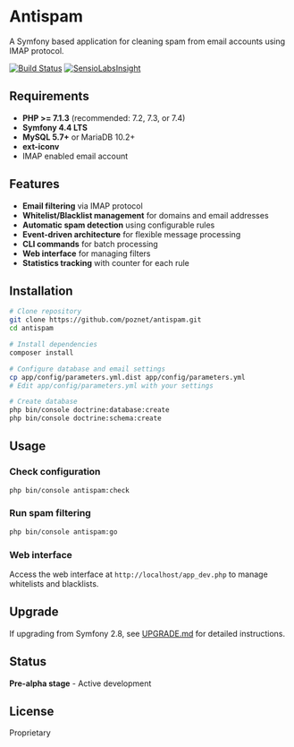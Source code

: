 Antispam
========

A Symfony based application for cleaning spam from email accounts using IMAP protocol.

[![Build Status](https://travis-ci.org/poznet/antispam.svg?branch=master)](https://travis-ci.org/poznet/antispam)   [![SensioLabsInsight](https://insight.sensiolabs.com/projects/6fb908c6-493c-4754-b04d-c04953c537d7/mini.png)](https://insight.sensiolabs.com/projects/6fb908c6-493c-4754-b04d-c04953c537d7)

## Requirements

- **PHP >= 7.1.3** (recommended: 7.2, 7.3, or 7.4)
- **Symfony 4.4 LTS**
- **MySQL 5.7+** or MariaDB 10.2+
- **ext-iconv**
- IMAP enabled email account

## Features

- **Email filtering** via IMAP protocol
- **Whitelist/Blacklist management** for domains and email addresses
- **Automatic spam detection** using configurable rules
- **Event-driven architecture** for flexible message processing
- **CLI commands** for batch processing
- **Web interface** for managing filters
- **Statistics tracking** with counter for each rule

## Installation

```bash
# Clone repository
git clone https://github.com/poznet/antispam.git
cd antispam

# Install dependencies
composer install

# Configure database and email settings
cp app/config/parameters.yml.dist app/config/parameters.yml
# Edit app/config/parameters.yml with your settings

# Create database
php bin/console doctrine:database:create
php bin/console doctrine:schema:create
```

## Usage

### Check configuration
```bash
php bin/console antispam:check
```

### Run spam filtering
```bash
php bin/console antispam:go
```

### Web interface
Access the web interface at `http://localhost/app_dev.php` to manage whitelists and blacklists.

## Upgrade

If upgrading from Symfony 2.8, see [UPGRADE.md](UPGRADE.md) for detailed instructions.

## Status

**Pre-alpha stage** - Active development

## License

Proprietary
